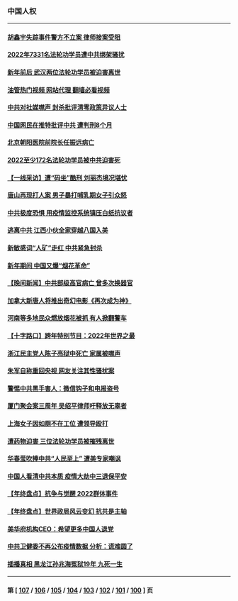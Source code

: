 ### 中国人权
---
#### [胡鑫宇失踪事件警方不立案 律师接案受阻](../../pages/ncid278/n13902696.md?01092045) 
#### [2022年7331名法轮功学员遭中共绑架骚扰](../../pages/ncid278/n13901725.md?01092045) 
#### [新年前后 武汉两位法轮功学员被迫害离世](../../pages/ncid278/n13900136.md?01092045) 
#### [油管热门视频 网站代理 翻墙必看视频](http://138.2.39.72:81/youtube.html?epic-marker?01092045)
#### [中共对社媒噤声 封杀批评清零政策异议人士](../../pages/ncid278/n13901681.md?01092045) 
#### [中国网民在推特批评中共 遭判刑8个月](../../pages/ncid278/n13901620.md?01092045) 
#### [北京朝阳医院前院长任振远病亡](../../pages/ncid278/n13901486.md?01092045) 
#### [2022至少172名法轮功学员被中共迫害死](../../pages/ncid278/n13900831.md?01092045) 
#### [【一线采访】遭“码坐”酷刑 刘丽杰境况堪忧](../../pages/ncid278/n13900758.md?01092045) 
#### [唐山再现打人案 男子暴打哺乳期女子引众怒](../../pages/ncid278/n13900781.md?01092045) 
#### [中共极度恐惧 用疫情监控系统镇压白纸抗议者](../../pages/ncid278/n13900225.md?01092045) 
#### [逃离中共 江西小伙全家穿越八国入美](../../pages/ncid278/n13899634.md?01092045) 
#### [新敏感词“人矿”走红 中共紧急封杀](../../pages/ncid278/n13899991.md?01092045) 
#### [新年期间 中国又爆“烟花革命”](../../pages/ncid278/n13899249.md?01092045) 
#### [【晚间新闻】中共部级高官病亡 曾多次换器官](../../pages/ncid278/n13899167.md?01092045) 
#### [加拿大新唐人将推出奇幻电影《再次成为神》](../../pages/ncid278/n13898066.md?01092045) 
#### [河南等多地民众燃放烟花被抓 有人掀翻警车](../../pages/ncid278/n13898370.md?01092045) 
#### [【十字路口】跨年特别节目：2022年世界之最](../../pages/ncid278/n13897103.md?01092045) 
#### [浙江民主党人陈子亮狱中死亡 家属被噤声](../../pages/ncid278/n13897166.md?01092045) 
#### [朱军自称重回央视 网友关注其性骚扰案](../../pages/ncid278/n13896377.md?01092045) 
#### [警惕中共黑手害人：微信钩子和电报盗号](../../pages/ncid278/n13894975.md?01092045) 
#### [厦门聚会案三周年 吴绍平律师吁释放无辜者](../../pages/ncid278/n13895064.md?01092045) 
#### [上海女子因如厕不在工位 遭领导殴打](../../pages/ncid278/n13895226.md?01092045) 
#### [遭药物迫害 三位法轮功学员被摧残离世](../../pages/ncid278/n13893822.md?01092045) 
#### [华春莹吹捧中共“人民至上” 遭美专家嘲讽](../../pages/ncid278/n13894578.md?01092045) 
#### [中国人看清中共本质 疫情大劫中三退保平安](../../pages/ncid278/n13891650.md?01092045) 
#### [【年终盘点】抗争与觉醒 2022群体事件](../../pages/ncid278/n13888314.md?01092045) 
#### [【年终盘点】世界政局风云变幻 抗共是主轴](../../pages/ncid278/n13885726.md?01092045) 
#### [美华府机构CEO：希望更多中国人退党](../../pages/ncid278/n13890897.md?01092045) 
#### [中共卫健委不再公布疫情数据 分析：谎难圆了](../../pages/ncid278/n13891754.md?01092045) 
#### [插播真相 黑龙江孙兆海冤狱19年 九死一生](../../pages/ncid278/n13889193.md?01092045) 

---
#### 第 [ [107](./107.md?01092045) / [106](./106.md?01092045) / [105](./105.md?01092045) / [104](./104.md?01092045) / [103](./103.md?01092045) / [102](./102.md?01092045) / [101](./101.md?01092045) / [100](./100.md?01092045) ] 页
